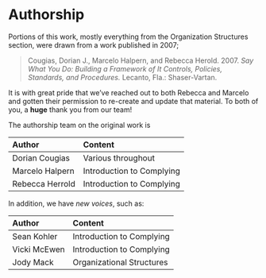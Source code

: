 # Authorship

Portions of this work, mostly everything from the Organization Structures section, were drawn from a work published in 2007;

> Cougias, Dorian J., Marcelo Halpern, and Rebecca Herold. 2007. _Say What You Do: Building a Framework of It Controls, Policies, Standards, and Procedures._ Lecanto, Fla.: Shaser-Vartan.

It is with great pride that we’ve reached out to both Rebecca and Marcelo and gotten their permission to re-create and update that material. To both of you, a **huge** thank you from our team!

The authorship team on the original work is

| Author | Content |
| :--- | :--- |
| Dorian Cougias | Various throughout |
| Marcelo Halpern | Introduction to Complying |
| Rebecca Herrold | Introduction to Complying |

In addition, we have _new voices_, such as:

| Author | Content |
| :--- | :--- |
| Sean Kohler | Introduction to Complying |
| Vicki McEwen | Introduction to Complying |
| Jody Mack | Organizational Structures |

